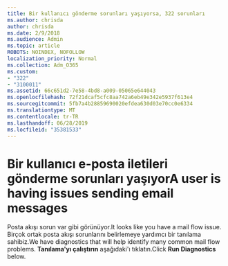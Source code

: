 ```yaml
---
title: Bir kullanıcı gönderme sorunları yaşıyorsa, 322 sorunları
ms.author: chrisda
author: chrisda
ms.date: 2/9/2018
ms.audience: Admin
ms.topic: article
ROBOTS: NOINDEX, NOFOLLOW
localization_priority: Normal
ms.collection: Adm_O365
ms.custom:
- "322"
- "3100011"
ms.assetid: 66c651d2-7e58-4bd8-a009-05065e644043
ms.openlocfilehash: 72f21dcaf5cfc8aa742a6eb49e342e5937f613e4
ms.sourcegitcommit: 5fb7a4b28859690020efdea630d03e70cc0e6334
ms.translationtype: MT
ms.contentlocale: tr-TR
ms.lasthandoff: 06/28/2019
ms.locfileid: "35381533"
---
```

# <a name="a-user-is-having-issues-sending-email-messages"></a><span data-ttu-id="00768-102">Bir kullanıcı e-posta iletileri gönderme sorunları yaşıyor</span><span class="sxs-lookup"><span data-stu-id="00768-102">A user is having issues sending email messages</span></span>

<span data-ttu-id="00768-103">Posta akışı sorun var gibi görünüyor.</span><span class="sxs-lookup"><span data-stu-id="00768-103">It looks like you have a mail flow issue.</span></span> <span data-ttu-id="00768-104">Birçok ortak posta akışı sorunlarını belirlemeye yardımcı bir tanılama sahibiz.</span><span class="sxs-lookup"><span data-stu-id="00768-104">We have diagnostics that will help identify many common mail flow problems.</span></span> <span data-ttu-id="00768-105">**Tanılama'yı çalıştırın** aşağıdaki'ı tıklatın.</span><span class="sxs-lookup"><span data-stu-id="00768-105">Click **Run Diagnostics** below.</span></span>

